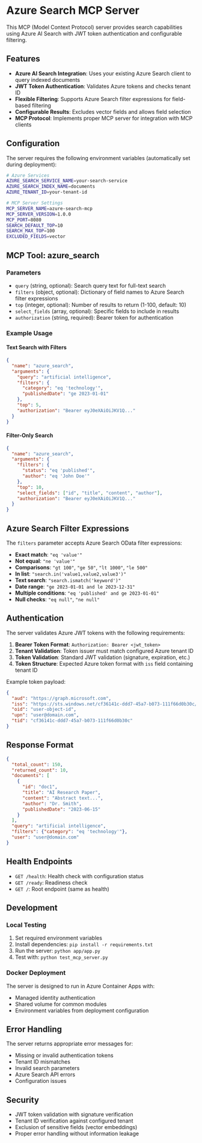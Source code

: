 # Azure Search MCP Server

This MCP (Model Context Protocol) server provides search capabilities using Azure AI Search with JWT token authentication and configurable filtering.

## Features

- **Azure AI Search Integration**: Uses your existing Azure Search client to query indexed documents
- **JWT Token Authentication**: Validates Azure tokens and checks tenant ID
- **Flexible Filtering**: Supports Azure Search filter expressions for field-based filtering
- **Configurable Results**: Excludes vector fields and allows field selection
- **MCP Protocol**: Implements proper MCP server for integration with MCP clients

## Configuration

The server requires the following environment variables (automatically set during deployment):

```bash
# Azure Services
AZURE_SEARCH_SERVICE_NAME=your-search-service
AZURE_SEARCH_INDEX_NAME=documents
AZURE_TENANT_ID=your-tenant-id

# MCP Server Settings
MCP_SERVER_NAME=azure-search-mcp
MCP_SERVER_VERSION=1.0.0
MCP_PORT=8080
SEARCH_DEFAULT_TOP=10
SEARCH_MAX_TOP=100
EXCLUDED_FIELDS=vector
```

## MCP Tool: azure_search

### Parameters

- `query` (string, optional): Search query text for full-text search
- `filters` (object, optional): Dictionary of field names to Azure Search filter expressions
- `top` (integer, optional): Number of results to return (1-100, default: 10)
- `select_fields` (array, optional): Specific fields to include in results
- `authorization` (string, required): Bearer token for authentication

### Example Usage

#### Text Search with Filters
```json
{
  "name": "azure_search",
  "arguments": {
    "query": "artificial intelligence",
    "filters": {
      "category": "eq 'technology'",
      "publishedDate": "ge 2023-01-01"
    },
    "top": 5,
    "authorization": "Bearer eyJ0eXAiOiJKV1Q..."
  }
}
```

#### Filter-Only Search
```json
{
  "name": "azure_search",
  "arguments": {
    "filters": {
      "status": "eq 'published'",
      "author": "eq 'John Doe'"
    },
    "top": 10,
    "select_fields": ["id", "title", "content", "author"],
    "authorization": "Bearer eyJ0eXAiOiJKV1Q..."
  }
}
```

## Azure Search Filter Expressions

The `filters` parameter accepts Azure Search OData filter expressions:

- **Exact match**: `"eq 'value'"`
- **Not equal**: `"ne 'value'"`
- **Comparisons**: `"gt 100"`, `"ge 50"`, `"lt 1000"`, `"le 500"`
- **In list**: `"search.in('value1,value2,value3')"`
- **Text search**: `"search.ismatch('keyword')"`
- **Date range**: `"ge 2023-01-01 and le 2023-12-31"`
- **Multiple conditions**: `"eq 'published' and ge 2023-01-01"`
- **Null checks**: `"eq null"`, `"ne null"`

## Authentication

The server validates Azure JWT tokens with the following requirements:

1. **Bearer Token Format**: `Authorization: Bearer <jwt_token>`
2. **Tenant Validation**: Token issuer must match configured Azure tenant ID
3. **Token Validation**: Standard JWT validation (signature, expiration, etc.)
4. **Token Structure**: Expected Azure token format with `iss` field containing tenant ID

Example token payload:
```json
{
  "aud": "https://graph.microsoft.com",
  "iss": "https://sts.windows.net/cf36141c-ddd7-45a7-b073-111f66d0b30c/",
  "oid": "user-object-id",
  "upn": "user@domain.com",
  "tid": "cf36141c-ddd7-45a7-b073-111f66d0b30c"
}
```

## Response Format

```json
{
  "total_count": 150,
  "returned_count": 10,
  "documents": [
    {
      "id": "doc1",
      "title": "AI Research Paper",
      "content": "Abstract text...",
      "author": "Dr. Smith",
      "publishedDate": "2023-06-15"
    }
  ],
  "query": "artificial intelligence",
  "filters": {"category": "eq 'technology'"},
  "user": "user@domain.com"
}
```

## Health Endpoints

- `GET /health`: Health check with configuration status
- `GET /ready`: Readiness check
- `GET /`: Root endpoint (same as health)

## Development

### Local Testing

1. Set required environment variables
2. Install dependencies: `pip install -r requirements.txt`
3. Run the server: `python app/app.py`
4. Test with: `python test_mcp_server.py`

### Docker Deployment

The server is designed to run in Azure Container Apps with:

- Managed identity authentication
- Shared volume for common modules
- Environment variables from deployment configuration

## Error Handling

The server returns appropriate error messages for:

- Missing or invalid authentication tokens
- Tenant ID mismatches
- Invalid search parameters
- Azure Search API errors
- Configuration issues

## Security

- JWT token validation with signature verification
- Tenant ID verification against configured tenant
- Exclusion of sensitive fields (vector embeddings)
- Proper error handling without information leakage
